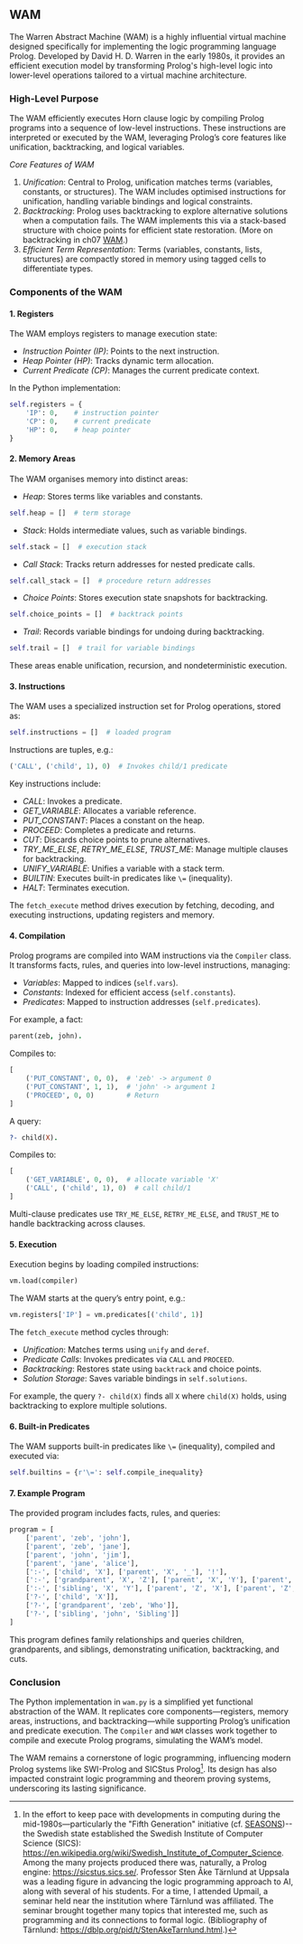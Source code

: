 
## WAM

The Warren Abstract Machine (WAM) is a highly influential virtual machine designed
specifically for implementing the logic programming language Prolog. Developed by
David H. D. Warren in the early 1980s, it provides an efficient execution model by
transforming Prolog's high-level logic into lower-level operations tailored to a virtual
machine architecture.


### High-Level Purpose

The WAM efficiently executes Horn clause logic by compiling Prolog programs into a
sequence of low-level instructions. These instructions are interpreted or executed
by the WAM, leveraging Prolog’s core features like unification, backtracking, and
logical variables.

*Core Features of WAM*

1. *Unification*: Central to Prolog, unification matches terms (variables, constants,
   or structures). The WAM includes optimised instructions for unification, handling
   variable bindings and logical constraints.
2. *Backtracking*: Prolog uses backtracking to explore alternative solutions when a
   computation fails. The WAM implements this via a stack-based structure with choice
   points for efficient state restoration. (More on backtracking in ch07
   [WAM](./../../../ch07/mech/backtrack/).)
3. *Efficient Term Representation*: Terms (variables, constants, lists, structures)
   are compactly stored in memory using tagged cells to differentiate types.


### Components of the WAM

#### 1. Registers

The WAM employs registers to manage execution state:
- *Instruction Pointer (IP)*: Points to the next instruction.
- *Heap Pointer (HP)*: Tracks dynamic term allocation.
- *Current Predicate (CP)*: Manages the current predicate context.

In the Python implementation:

```python
self.registers = {
    'IP': 0,    # instruction pointer
    'CP': 0,    # current predicate
    'HP': 0,    # heap pointer
}
```

#### 2. Memory Areas

The WAM organises memory into distinct areas:
- *Heap*: Stores terms like variables and constants.
  
```python
self.heap = []  # term storage
```

- *Stack*: Holds intermediate values, such as variable bindings.

```python
self.stack = []  # execution stack
```

- *Call Stack*: Tracks return addresses for nested predicate calls.

```python
self.call_stack = []  # procedure return addresses
```

- *Choice Points*: Stores execution state snapshots for backtracking.

```python
self.choice_points = []  # backtrack points
```

- *Trail*: Records variable bindings for undoing during backtracking.

```python
self.trail = []  # trail for variable bindings
```

These areas enable unification, recursion, and nondeterministic execution.

#### 3. Instructions

The WAM uses a specialized instruction set for Prolog operations, stored as:

```python
self.instructions = []  # loaded program
```

Instructions are tuples, e.g.:

```python
('CALL', ('child', 1), 0)  # Invokes child/1 predicate
```

Key instructions include:
- *CALL*: Invokes a predicate.
- *GET_VARIABLE*: Allocates a variable reference.
- *PUT_CONSTANT*: Places a constant on the heap.
- *PROCEED*: Completes a predicate and returns.
- *CUT*: Discards choice points to prune alternatives.
- *TRY_ME_ELSE*, *RETRY_ME_ELSE*, *TRUST_ME*: Manage multiple clauses for backtracking.
- *UNIFY_VARIABLE*: Unifies a variable with a stack term.
- *BUILTIN*: Executes built-in predicates like `\=` (inequality).
- *HALT*: Terminates execution.

The `fetch_execute` method drives execution by fetching, decoding, and executing
instructions, updating registers and memory.


#### 4. Compilation

Prolog programs are compiled into WAM instructions via the `Compiler` class. It
transforms facts, rules, and queries into low-level instructions, managing:
- *Variables*: Mapped to indices (`self.vars`).
- *Constants*: Indexed for efficient access (`self.constants`).
- *Predicates*: Mapped to instruction addresses (`self.predicates`).

For example, a fact:

```prolog
parent(zeb, john).
```

Compiles to:

```python
[
    ('PUT_CONSTANT', 0, 0),  # 'zeb' -> argument 0
    ('PUT_CONSTANT', 1, 1),  # 'john' -> argument 1
    ('PROCEED', 0, 0)        # Return
]
```

A query:

```prolog
?- child(X).
```

Compiles to:

```python
[
    ('GET_VARIABLE', 0, 0),  # allocate variable 'X'
    ('CALL', ('child', 1), 0)  # call child/1
]
```

Multi-clause predicates use `TRY_ME_ELSE`, `RETRY_ME_ELSE`, and `TRUST_ME` to
handle backtracking across clauses.

#### 5. Execution

Execution begins by loading compiled instructions:

```python
vm.load(compiler)
```

The WAM starts at the query’s entry point, e.g.:

```python
vm.registers['IP'] = vm.predicates[('child', 1)]
```

The `fetch_execute` method cycles through:
- *Unification*: Matches terms using `unify` and `deref`.
- *Predicate Calls*: Invokes predicates via `CALL` and `PROCEED`.
- *Backtracking*: Restores state using `backtrack` and choice points.
- *Solution Storage*: Saves variable bindings in `self.solutions`.

For example, the query `?- child(X)` finds all `X` where `child(X)` holds, using
backtracking to explore multiple solutions.


#### 6. Built-in Predicates

The WAM supports built-in predicates like `\=` (inequality), compiled and executed via:

```python
self.builtins = {r'\=': self.compile_inequality}
```


#### 7. Example Program

The provided program includes facts, rules, and queries:

```python
program = [
    ['parent', 'zeb', 'john'],
    ['parent', 'zeb', 'jane'],
    ['parent', 'john', 'jim'],
    ['parent', 'jane', 'alice'],
    [':-', ['child', 'X'], ['parent', 'X', '_'], '!'],
    [':-', ['grandparent', 'X', 'Z'], ['parent', 'X', 'Y'], ['parent', 'Y', 'Z']],
    [':-', ['sibling', 'X', 'Y'], ['parent', 'Z', 'X'], ['parent', 'Z', 'Y'], [r'\=', 'X', 'Y']],
    ['?-', ['child', 'X']],
    ['?-', ['grandparent', 'zeb', 'Who']],
    ['?-', ['sibling', 'john', 'Sibling']]
]
```

This program defines family relationships and queries children, grandparents, and siblings, demonstrating
unification, backtracking, and cuts.

### Conclusion

The Python implementation in `wam.py` is a simplified yet functional abstraction of the WAM. It replicates
core components—registers, memory areas, instructions, and backtracking—while supporting Prolog’s unification
and predicate execution. The `Compiler` and `WAM` classes work together to compile and execute Prolog programs,
simulating the WAM’s model.

The WAM remains a cornerstone of logic programming, influencing modern Prolog systems like SWI-Prolog and
SICStus Prolog[^sics]. Its design has also impacted constraint logic programming and theorem proving systems,
underscoring its lasting significance.

[^sics]: In the effort to keep pace with developments in computing during the mid-1980s—particularly the
"Fifth Generation" initiative (cf. [SEASONS](./../../../ch08/ai/SEASONS.md))--the Swedish state established
the Swedish Institute of Computer Science (SICS): https://en.wikipedia.org/wiki/Swedish_Institute_of_Computer_Science.
Among the many projects produced there was, naturally, a Prolog engine: https://sicstus.sics.se/.
Professor Sten Åke Tärnlund at Uppsala was a leading figure in advancing the logic programming approach to AI,
along with several of his students. For a time, I attended Upmail, a seminar held near the institution where
Tärnlund was affiliated. The seminar brought together many topics that interested me, such as programming and
its connections to formal logic. (Bibliography of Tärnlund: https://dblp.org/pid/t/StenAkeTarnlund.html.)
